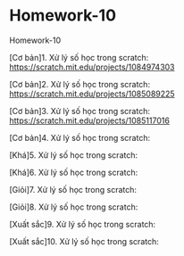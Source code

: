# Homework-10
Homework-10

[Cơ bản]1. Xử lý số học trong scratch: https://scratch.mit.edu/projects/1084974303

[Cơ bản]2. Xử lý số học trong scratch: https://scratch.mit.edu/projects/1085089225

[Cơ bản]3. Xử lý số học trong scratch: https://scratch.mit.edu/projects/1085117016

[Cơ bản]4. Xử lý số học trong scratch: 

[Khá]5. Xử lý số học trong scratch: 

[Khá]6. Xử lý số học trong scratch: 

[Giỏi]7. Xử lý số học trong scratch: 

[Giỏi]8. Xử lý số học trong scratch: 

[Xuất sắc]9. Xử lý số học trong scratch: 

[Xuất sắc]10. Xử lý số học trong scratch: 
